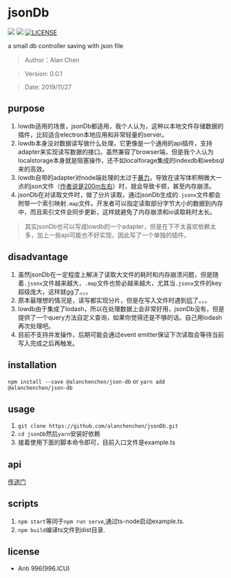 # jsonDb


![](https://img.shields.io/npm/v/@alanchenchen/jsonDb.svg)
![](https://img.shields.io/npm/dt/@alanchenchen/jsonDb.svg)
[![LICENSE](https://img.shields.io/badge/license-Anti%20996-blue.svg)](https://github.com/996icu/996.ICU/blob/master/LICENSE)

a small db controller saving with json file
> Author：Alan Chen

> Version: 0.0.1

> Date: 2019/11/27

## purpose

1. lowdb适用的场景，jsonDb都适用，我个人认为，这种以本地文件存储数据的插件，比较适合electron本地应用和非常轻量的server。
2. lowdb本身没对数据读写做什么处理，它更像是一个通用的api插件，支持adapter来实现读写数据的接口。虽然兼容了browser端，但是我个人认为localstorage本身就是阻塞操作，还不如localforage集成的indexdb和websql来的高效。
3. lowdb自带的adapter对node端处理的太过于[暴力](https://github.com/typicode/lowdb/blob/master/src/adapters/FileAsync.js)，导致在读写体积稍微大一点的json文件（[作者说是200m左右](https://github.com/typicode/lowdb#usage)）时，就会导致卡顿，甚至内存崩溃。
4. jsonDb在对读取文件时，做了分片读取，通过jsonDb生成的`.jsonx`文件都会附带一个索引映射`.map`文件。开发者可以指定读取部分字节大小的数据到内存中，而且索引文件会同步更新，这样就避免了内存崩溃和io读取耗时太长。

> 其实jsonDb也可以写成lowdb的一个adapter，但是在下不太喜欢依赖太多，加上一些api可能也不好实现，因此写了一个单独的插件。

## disadvantage

1. 虽然jsonDb在一定程度上解决了读取大文件的耗时和内存崩溃问题，但是随着`.jsonx`文件越来越大，`.map`文件也势必越来越大，尤其当`.jsonx`文件的key超级庞大，这样就gg了。。。
2. 原本最理想的情况是，读写都实现分片，但是在写入文件时遇到[坑](./doc/mistakes.md)了。。。
3. lowdb由于集成了lodash，所以在处理数据上会非常好用，jsonDb没有，但是提供了一个query方法自定义查询，如果你觉得还是不够的话。自己用lodash再次处理吧。
4. 目前不支持并发操作，后期可能会通过event emitter保证下次读取会等待当前写入完成之后再触发。

## installation
`npm install --save @alanchenchen/json-db` or `yarn add @alanchenchen/json-db`

## usage
1. `git clone https://github.com/alanchenchen/jsonDb.git`
2. `cd jsonDb`然后`yarn`安装好依赖
3. 接着使用下面的脚本命令即可，目前入口文件是example.ts

## api
[传送门](./doc/api.md)

## scripts

1. `npm start`等同于`npm run serve`,通过ts-node启动example.ts.
2. `npm build`编译ts文件到dist目录.

## license
* Anti 996(996.ICU)